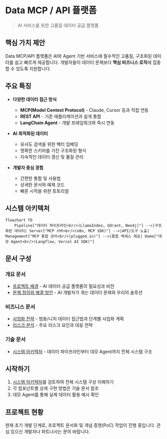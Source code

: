 # Data MCP / API 플랫폼

> AI 서비스를 위한 고품질 데이터 공급 플랫폼

## 핵심 가치 제안

Data MCP/API 플랫폼은 AI와 Agent 기반 서비스에 필수적인 고품질, 구조화된 데이터를 쉽고 빠르게 제공합니다. 개발자들이 데이터 문제보다 **핵심 비즈니스 로직**에 집중할 수 있도록 지원합니다.

## 주요 특징

* **다양한 데이터 접근 방식**
  * **MCP(Model Context Protocol)** - Claude, Cursor 등과 직접 연동
  * **REST API** - 기존 애플리케이션과 쉽게 통합
  * **LangChain Agent** - 개발 프레임워크와 즉시 연동

* **AI 최적화된 데이터**
  * 유사도 검색을 위한 벡터 임베딩
  * 명확한 스키마를 가진 구조화된 형식
  * 지속적인 데이터 갱신 및 품질 관리

* **개발자 중심 경험**
  * 간편한 통합 및 사용법
  * 상세한 문서와 예제 코드
  * 빠른 시작을 위한 튜토리얼

## 시스템 아키텍처

```mermaid
flowchart TD
    Pipeline["데이터 파이프라인<br/>(LlamaIndex, Qdrant, Neo4j)"] -->|구조화된 데이터| Server["MCP 서버<br/>(n8n, MCP SDK)"] -->|API/도구 노출| Management["MCP 통합 관리<br/>(plugged.in)"] -->|통합 액세스 제공| Demo["데모 Agent<br/>(Langflow, Vercel AI SDK)"]
```

## 문서 구성

### 개요 문서

* [프로젝트 배경](/overview/background.md) - AI 데이터 공급 플랫폼의 필요성과 비전
* [문제 정의와 해결 방안](/overview/problem-solution.md) - AI 개발자가 겪는 데이터 문제와 우리의 솔루션

### 비즈니스 문서 

* [사업화 전략](/business/strategy.md) - 범용/니치 데이터 접근법과 단계별 사업화 계획
* [리스크 분석](/business/risks.md) - 주요 리스크 요인과 대응 전략

### 기술 문서

* [시스템 아키텍처](/technical/architecture.md) - 데이터 파이프라인부터 데모 Agent까지 전체 시스템 구조

## 시작하기

1. [시스템 아키텍처](/technical/architecture.md)를 검토하여 전체 시스템 구성 이해하기
2. 각 컴포넌트별 상세 구현 방법은 기술 문서 참조
3. 데모 Agent를 통해 실제 데이터 활용 예시 확인

## 프로젝트 현황

현재 초기 개발 단계로, 프로젝트 문서화 및 개념 증명(PoC) 작업이 진행 중입니다. 관심 있으신 개발자나 파트너사는 문의 바랍니다. 